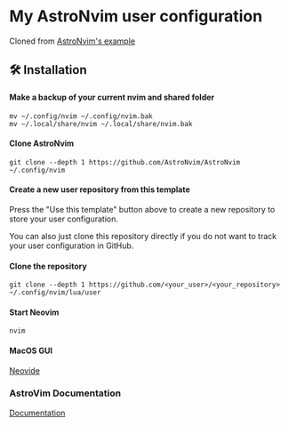 # My AstroNvim user configuration

Cloned from [AstroNvim's example](https://github.com/AstroNvim/user_example)

## 🛠️ Installation

#### Make a backup of your current nvim and shared folder

```shell
mv ~/.config/nvim ~/.config/nvim.bak
mv ~/.local/share/nvim ~/.local/share/nvim.bak
```

#### Clone AstroNvim

```shell
git clone --depth 1 https://github.com/AstroNvim/AstroNvim ~/.config/nvim
```

#### Create a new user repository from this template

Press the "Use this template" button above to create a new repository to store your user configuration.

You can also just clone this repository directly if you do not want to track your user configuration in GitHub.

#### Clone the repository

```shell
git clone --depth 1 https://github.com/<your_user>/<your_repository> ~/.config/nvim/lua/user
```

#### Start Neovim

```shell
nvim
```

#### MacOS GUI

[Neovide](https://github.com/neovide/neovide)

### AstroVim Documentation

[Documentation](https://astronvim.com/)
